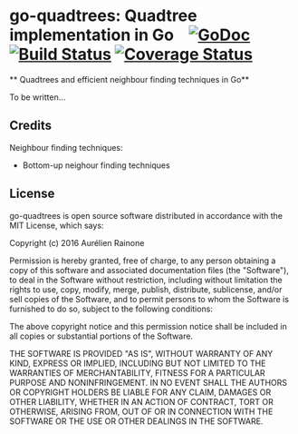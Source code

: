 # go-quadtrees: Quadtree implementation in Go &nbsp;&nbsp; [![GoDoc](http://img.shields.io/badge/go-documentation-blue.svg?style=flat-square)](http://godoc.org/github.com/aurelien-rainone/go-quadtrees) [![Build Status](https://travis-ci.org/aurelien-rainone/go-quadtrees.svg?branch=master)](https://travis-ci.org/aurelien-rainone/go-quadtrees) [![Coverage Status](https://coveralls.io/repos/github/aurelien-rainone/go-quadtrees/badge.svg?branch=master)](https://coveralls.io/github/aurelien-rainone/go-quadtrees?branch=master)

** Quadtrees and efficient neighbour finding techniques in Go**

To be written...

## Credits

Neighbour finding techniques:
 - Bottom-up neighour finding techniques


## License

go-quadtrees is open source software distributed in accordance with the MIT
License, which says:

Copyright (c) 2016 Aurélien Rainone

Permission is hereby granted, free of charge, to any person obtaining a copy
of this software and associated documentation files (the "Software"), to deal
in the Software without restriction, including without limitation the rights
to use, copy, modify, merge, publish, distribute, sublicense, and/or sell
copies of the Software, and to permit persons to whom the Software is
furnished to do so, subject to the following conditions:

The above copyright notice and this permission notice shall be included in
all copies or substantial portions of the Software.

THE SOFTWARE IS PROVIDED "AS IS", WITHOUT WARRANTY OF ANY KIND, EXPRESS OR
IMPLIED, INCLUDING BUT NOT LIMITED TO THE WARRANTIES OF MERCHANTABILITY,
FITNESS FOR A PARTICULAR PURPOSE AND NONINFRINGEMENT. IN NO EVENT SHALL THE
AUTHORS OR COPYRIGHT HOLDERS BE LIABLE FOR ANY CLAIM, DAMAGES OR OTHER
LIABILITY, WHETHER IN AN ACTION OF CONTRACT, TORT OR OTHERWISE, ARISING FROM,
OUT OF OR IN CONNECTION WITH THE SOFTWARE OR THE USE OR OTHER DEALINGS IN
THE SOFTWARE.

